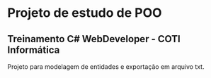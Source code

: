 # Projeto de estudo de POO
## Treinamento C# WebDeveloper - COTI Informática
Projeto para modelagem de entidades e exportação em arquivo txt.


